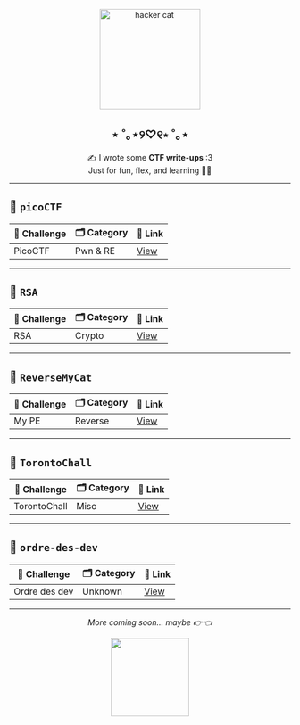 <p align="center">
  <img src="https://media.tenor.com/bWQ49LFQ31cAAAAd/cat-hacker.gif" height="180" alt="hacker cat" />
</p>

<h2 align="center">⋆ ˚｡⋆୨♡୧⋆ ˚｡⋆</h2>

<p align="center">
  ✍️ I wrote some <strong>CTF write-ups</strong> :3  
  <br>Just for fun, flex, and learning 🧠💥
</p>

---

## 📁 `picoCTF`

| 📄 Challenge         | 🗂️ Category    | 🔗 Link |
|---------------------|----------------|---------|
| PicoCTF             | Pwn & RE      | [View](https://github.com/kittygirlyy/.writeup/tree/main/picoCTF) |

---

## 📁 `RSA`

| 📄 Challenge         | 🗂️ Category | 🔗 Link |
|---------------------|-------------|---------|
| RSA                 | Crypto     | [View](https://github.com/kittygirlyy/.writeup/tree/main/crypto) |

---

## 📁 `ReverseMyCat`

| 📄 Challenge         | 🗂️ Category | 🔗 Link |
|---------------------|-------------|---------|
| My PE               | Reverse     | [View](https://github.com/kittygirlyy/.writeup/tree/main/ReverseMyCat) |

---

## 📁 `TorontoChall`

| 📄 Challenge         | 🗂️ Category | 🔗 Link |
|---------------------|-------------|---------|
| TorontoChall        | Misc        | [View](https://github.com/kittygirlyy/.writeup/tree/main/TorontoChall) |

---

## 📁 `ordre-des-dev`

| 📄 Challenge         | 🗂️ Category | 🔗 Link |
|---------------------|-------------|---------|
| Ordre des dev       | Unknown     | [View](https://github.com/kittygirlyy/.writeup/tree/main/ordre-des-dev) |

---

<p align="center"><i>More coming soon... maybe 👉👈</i></p>

<p align="center">
  <img src="https://media.tenor.com/SdG1X7-AksMAAAAd/cat-coding.gif" height="140" />
</p>
